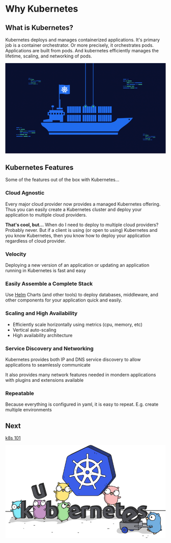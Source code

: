 # Why Kubernetes

## What is Kubernetes?

Kubernetes deploys and manages containerized applications. It's primary job is a container orchestrator. Or more precisely, it orchestrates pods. Applications are built from pods. And kubernetes efficiently manages the lifetime, scaling, and networking of pods.

![k8s-boat](images/k8s-boat.png)

## Kubernetes Features

Some of the features out of the box with Kubernetes...

### Cloud Agnostic

Every major cloud provider now provides a managed Kubernetes offering. Thus you can easily create a Kubernetes cluster and deploy your application to multiple cloud providers.

**That's cool, but...** When do I need to deploy to multiple cloud providers? Probably never. But if a client is using (or open to using) Kubernetes and you know Kubernetes, then you know how to deploy your application regardless of cloud provider.

### Velocity

Deploying a new version of an application or updating an application running in Kubernetes is fast and easy

### Easily Assemble a Complete Stack

Use [Helm](https://helm.sh) Charts (and other tools) to deploy databases, middleware, and other components for your application quick and easily.

### Scaling and High Availability

- Efficiently scale horizontally using metrics (cpu, memory, etc)
- Vertical auto-scaling
- High availability architecture

### Service Discovery and Networking

Kubernetes provides both IP and DNS service discovery to allow applications to seamlessly communicate

It also provides many network features needed in mondern applications with plugins and extensions available

### Repeatable

Because everything is configured in yaml, it is easy to repeat. E.g. create multiple environments

## Next

[k8s 101](k8s-101.md)

![kubernetes](images/kubernetes.png)
